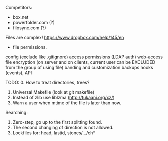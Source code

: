 Competitors:
 * box.net
 * powerfolder.com (?)
 * filosync.com (?)

Files are complex!
https://www.dropbox.com/help/145/en
+ file permissions.

config (exclude like .gitignore)
access permissions (LDAP auth)
web-access
file encryption (on server and on clients, current user can be EXCLUDED from the group of using file)
banding and customization
backups
hooks (events), API

TODO:
0. How to treat directories, trees?
1. Universal Makefile (look at git makefile)
2. Instead of zlib use liblzma (http://tukaani.org/xz/)
3. Warn a user when mtime of the file is later than now.

Searching:
1. Zero-step, go up to the first splitting found.
2. The second changing of direction is not allowed.
3. Lockfiles for: head, lastid, stones/.../ch*
